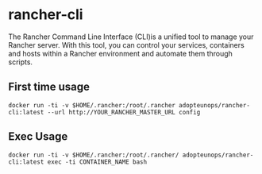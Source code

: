# rancher-cli

The Rancher Command Line Interface (CLI)is a unified tool to manage your Rancher server. With this tool, you can control your services, containers and hosts within a Rancher environment and automate them through scripts.

## First time usage

```
docker run -ti -v $HOME/.rancher:/root/.rancher adopteunops/rancher-cli:latest --url http://YOUR_RANCHER_MASTER_URL config
```

## Exec Usage

```
docker run -ti -v $HOME/.rancher:/root/.rancher/ adopteunops/rancher-cli:latest exec -ti CONTAINER_NAME bash
```
